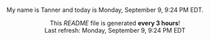 My name is Tanner and today is Monday, September 9, 9:24 PM EDT.

<p align="center">This <i>README</i> file is generated <b>every 3 hours</b>!</br>Last refresh: Monday, September 9, 9:24 PM EDT<br /></p>
